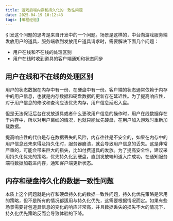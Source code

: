 ```yaml
---
title: 游戏后端内存和持久化的一致性问题
date: 2025-04-19 10:12:43
tags: [编程经验]
---
```


引发这个问题的思考是来自开发中的一个问题。场景是这样的，中台向游戏服务端发放用户的道具，服务端收到发放用户道具请求时，需要解决下面几个问题：

- 用户在线和不在线的处理区别
- 用户在线时收到道具的客户端通知和状态同步

## 用户在线和不在线的处理区别

用户的状态数据在内存中有一份、在硬盘中有一份。客户端的状态通常依赖于内存中的用户信息，也就是内存数据和硬盘数据的更新存在延迟性。为了提高响应性，对于用户信息的修改和查询应该优先内存，用户信息延迟入盘。

但是无法保证后台在发放道具或者什么更改用户信息的操作时，用户在线数据存在于内存中，所以对用户离线的情况，也就只能优先硬盘，在用户加入游戏时重新加载数据。

提高响应性的代价是存在数据丢失的风险，内存往往是不安全的，如果在内存中的用户信息还未来得及持久化时，服务器崩溃，就会导致用户信息的丢失。这是非常严重的，可能会带来巨大的损失，比如付费道具的发放。为了提高安全性，建议采用持久化优先的策略，优先持久化到硬盘，直到发放端知道入库成功，在通知服务端将数据加载进内存，通知客户端更新状态。

## 内存和硬盘持久化的数据一致性问题

本质上这个问题就是内存和硬盘持久化的数据一致性问题，持久化优先策略是常用的策略，但不是所有的情况都适用与持久化优先，这需要根据情况而定。如果有些场景需要背包道具信息的变化的响应非常高，并且数据丢失的损失不大的情况下，持久化优先策略反而会导致体验的下降。